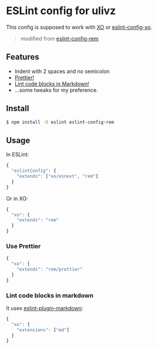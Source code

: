 # ESLint config for ulivz

This config is supposed to work with [XO](https://github.com/sindresorhus/xo) or [eslint-config-xo](https://github.com/sindresorhus/eslint-config-xo).

> modified from [eslint-config-rem](https://github.com/egoist/eslint-config-rem)

## Features

- Indent with 2 spaces and no semicolon
- [Prettier!](#use-prettier)
- [Lint code blocks in Markdown!](#lint-code-blocks-in-markdown)
- ...some tweaks for my preference.

## Install

```bash
$ npm install -D eslint eslint-config-rem
```

## Usage

In ESLint:

```js
{
  "eslintConfig": {
    "extends": ["xo/esnext", "rem"]
  }
}
```

Or in XO:

```js
{
  "xo": {
    "extends": "rem"
  }
}
```

### Use Prettier

```js
{
  "xo": {
    "extends": "rem/prettier"
  }
}
```

### Lint code blocks in markdown

It uses [eslint-plugin-markdown](https://github.com/eslint/eslint-plugin-markdown):

```js
{
  "xo": {
    "extensions": ["md"]
  }
}
```
